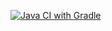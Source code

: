 [![Java CI with Gradle](https://github.com/MaxRubcov/selenideHW/actions/workflows/gradle.yml/badge.svg)](https://github.com/MaxRubcov/selenideHW/actions/workflows/gradle.yml)
